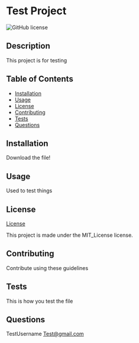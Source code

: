 # Test Project

![GitHub license](https://img.shields.io/badge/license-MIT_License-blue.svg)

## Description
This project is for testing

## Table of Contents
- [Installation](#installation)
- [Usage](#usage)
- [License](#license)
- [Contributing](#contributing)
- [Tests](#tests)
- [Questions](#questions)

## Installation
Download the file!

## Usage
Used to test things

## License
[License](#https://opensource.org/licenses/MIT_License)

This project is made under the MIT_License license.

## Contributing
Contribute using these guidelines

## Tests
This is how you test the file

## Questions
TestUsername
Test@gmail.com

